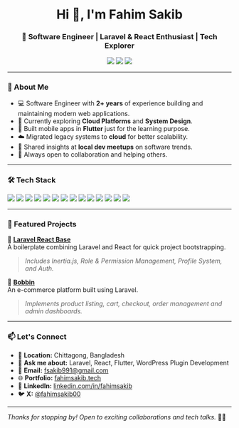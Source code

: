 <h1 align="center">Hi 👋, I'm Fahim Sakib</h1>
<h3 align="center">🚀 Software Engineer | Laravel & React Enthusiast | Tech Explorer</h3>

<p align="center">
  <a href="mailto:fsakib991@gmail.com"><img src="https://img.shields.io/badge/Email-D14836?style=flat&logo=gmail&logoColor=white" /></a>
  <a href="https://www.linkedin.com/in/fahimsakib/"><img src="https://img.shields.io/badge/LinkedIn-0A66C2?style=flat&logo=linkedin&logoColor=white" /></a>
  <a href="https://github.com/FahimSakib"><img src="https://img.shields.io/github/followers/FahimSakib?label=Follow&style=social" /></a>
</p>

---

### 🚀 About Me

- 💻 Software Engineer with **2+ years** of experience building and maintaining modern web applications.
- 🌱 Currently exploring **Cloud Platforms** and **System Design**.
- 📲 Built mobile apps in **Flutter** just for the learning purpose.
- ☁️ Migrated legacy systems to **cloud** for better scalability.
- 📢 Shared insights at **local dev meetups** on software trends.
- 🤝 Always open to collaboration and helping others.

---

### 🛠️ Tech Stack

<p>
  <img src="https://img.shields.io/badge/PHP-777BB4?style=for-the-badge&logo=php&logoColor=white"/>
  <img src="https://img.shields.io/badge/Laravel-E34F26?style=for-the-badge&logo=laravel&logoColor=white"/>
  <img src="https://img.shields.io/badge/React-20232A?style=for-the-badge&logo=react&logoColor=61DAFB"/>
  <img src="https://img.shields.io/badge/MySQL-005C84?style=for-the-badge&logo=mysql&logoColor=white"/>
  <img src="https://img.shields.io/badge/JavaScript-F7DF1E?style=for-the-badge&logo=javascript&logoColor=black"/>
  <img src="https://img.shields.io/badge/TypeScript-3178C6?style=for-the-badge&logo=typescript&logoColor=white"/>
  <img src="https://img.shields.io/badge/Next.js-000000?style=for-the-badge&logo=next.js&logoColor=white"/>
  <img src="https://img.shields.io/badge/Tailwind_CSS-38B2AC?style=for-the-badge&logo=tailwind-css&logoColor=white"/>
  <img src="https://img.shields.io/badge/Bootstrap-7952B3?style=for-the-badge&logo=bootstrap&logoColor=white"/>
  <img src="https://img.shields.io/badge/Git-F05032?style=for-the-badge&logo=git&logoColor=white"/>
  <img src="https://img.shields.io/badge/GitHub-181717?style=for-the-badge&logo=github&logoColor=white"/>
  <img src="https://img.shields.io/badge/C/C++-00599C?style=for-the-badge&logo=c&logoColor=white"/>
  <img src="https://img.shields.io/badge/Java-007396?style=for-the-badge&logo=java&logoColor=white"/>
  <img src="https://img.shields.io/badge/Flutter-02569B?style=for-the-badge&logo=flutter&logoColor=white"/>
</p>

---

### 📌 Featured Projects

🔹 [**Laravel React Base**](https://github.com/FahimSakib/laravel-react-base)  
A boilerplate combining Laravel and React for quick project bootstrapping.  
> _Includes Inertia.js, Role & Permission Management, Profile System, and Auth._

🔹 [**Bobbin**](https://github.com/FahimSakib/Bobbin)  
An e-commerce platform built using Laravel.  
> _Implements product listing, cart, checkout, order management and admin dashboards._

---

### 📫 Let's Connect

- 📍 **Location:** Chittagong, Bangladesh  
- 💬 **Ask me about:** Laravel, React, Flutter, WordPress Plugin Development  
- 📧 **Email:** [fsakib991@gmail.com](mailto:fsakib991@gmail.com)  
- 🌐 **Portfolio:** [fahimsakib.tech](https://fahimsakib.tech)  
- 💼 **LinkedIn:** [linkedin.com/in/fahimsakib](https://www.linkedin.com/in/fahimsakib/)  
- 🐦 **X:** [@fahimsakib00](https://x.com/fahimsakib00)

---

_Thanks for stopping by! Open to exciting collaborations and tech talks._ 🤝✨

